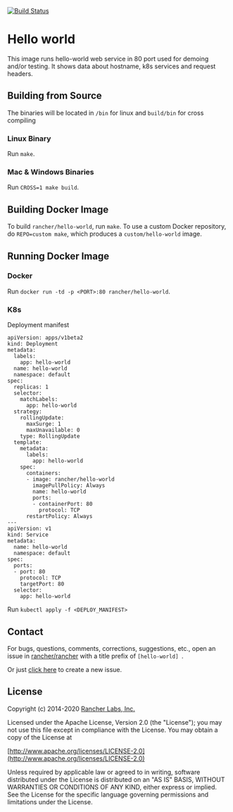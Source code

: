 [![Build Status](https://drone.gulla.xyz/api/badges/bgulla/hello-world/status.svg)](https://drone.gulla.xyz/bgulla/hello-world)

Hello world
===========

This image runs hello-world web service in 80 port used for demoing and/or testing. It shows data about hostname, k8s services and request headers. 

## Building from Source

The binaries will be located in `/bin` for linux and `build/bin` for cross compiling

### Linux Binary

Run `make`.

### Mac & Windows Binaries

Run `CROSS=1 make build`. 

## Building Docker Image

To build `rancher/hello-world`, run `make`.  To use a custom Docker repository, do `REPO=custom make`, which produces a `custom/hello-world` image.

## Running Docker Image

### Docker

Run `docker run -td -p <PORT>:80 rancher/hello-world`.

### K8s

Deployment manifest
```
apiVersion: apps/v1beta2
kind: Deployment
metadata:
  labels:
    app: hello-world
  name: hello-world
  namespace: default
spec:
  replicas: 1
  selector:
    matchLabels:
      app: hello-world
  strategy:
    rollingUpdate:
      maxSurge: 1
      maxUnavailable: 0
    type: RollingUpdate
  template:
    metadata:
      labels:
        app: hello-world
    spec:
      containers:
      - image: rancher/hello-world
        imagePullPolicy: Always
        name: hello-world
        ports:
        - containerPort: 80
          protocol: TCP
      restartPolicy: Always
---
apiVersion: v1
kind: Service
metadata:
  name: hello-world
  namespace: default
spec:
  ports:
  - port: 80
    protocol: TCP
    targetPort: 80
  selector:
    app: hello-world
```

Run `kubectl apply -f <DEPLOY_MANIFEST>`

## Contact

For bugs, questions, comments, corrections, suggestions, etc., open an issue in
[rancher/rancher](//github.com/rancher/rancher/issues) with a title prefix of `[hello-world] `.

Or just [click here](//github.com/rancher/rancher/issues/new?title=%5Bhello-world%5D%20) to create a new issue.

## License
Copyright (c) 2014-2020 [Rancher Labs, Inc.](http://rancher.com)

Licensed under the Apache License, Version 2.0 (the "License");
you may not use this file except in compliance with the License.
You may obtain a copy of the License at

[http://www.apache.org/licenses/LICENSE-2.0](http://www.apache.org/licenses/LICENSE-2.0)

Unless required by applicable law or agreed to in writing, software
distributed under the License is distributed on an "AS IS" BASIS,
WITHOUT WARRANTIES OR CONDITIONS OF ANY KIND, either express or implied.
See the License for the specific language governing permissions and
limitations under the License.

